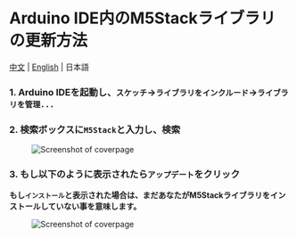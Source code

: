 # Arduino IDE内のM5Stackライブラリの更新方法

[中文](zh_CN/related_documents/upgrade_m5stack_lib) | [English](en/related_documents/upgrade_m5stack_lib) | 日本語

### 1. Arduino IDEを起動し、`スケッチ`->`ライブラリをインクルード`->`ライブラリを管理...`

### 2. 検索ボックスに`M5Stack`と入力し、検索

<figure class="thumbnails">
    <img src="assets/img/getting_started_pics/m5stack_core/get_started_with_arduino_m5core/mac/macOS_install_m5stack_lib.png" alt="Screenshot of coverpage" title="Cover page">
</figure>

### 3. もし以下のように表示されたら`アップデート`をクリック

**もし`インストール`と表示された場合は、まだあなたがM5Stackライブラリをインストールしていない事を意味します。**

<figure class="thumbnails">
    <img src="assets/img/getting_started_pics/m5stack_core/get_started_with_arduino_m5core/mac/macOS_search_m5stack.png" alt="Screenshot of coverpage" title="Cover page">
</figure>
